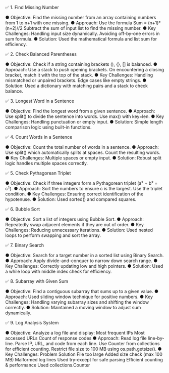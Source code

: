 ✅ 1. Find Missing Number

● Objective: Find the missing number from an array containing numbers from 1 to n+1 with one missing.
● Approach: Use the formula Sum = (n+1)*(n+2)//2 Subtract the sum of input list to find the missing number.
● Key Challenges: Handling input size dynamically. Avoiding off-by-one errors in sum formula.
● Solution: Used the mathematical formula and list sum for efficiency.

✅ 2. Check Balanced Parentheses

● Objective: Check if a string containing brackets (), {}, [] is balanced.
● Approach: Use a stack to push opening brackets. On encountering a closing bracket, match it with the top of the stack.
● Key Challenges: Handling mismatched or unpaired brackets. Edge cases like empty strings.
● Solution: Used a dictionary with matching pairs and a stack to check balance.

✅ 3. Longest Word in a Sentence

● Objective: Find the longest word from a given sentence.
● Approach: Use split() to divide the sentence into words. Use max() with key=len.
● Key Challenges: Handling punctuation or empty input.
● Solution: Simple length comparison logic using built-in functions.

✅ 4. Count Words in a Sentence

● Objective: Count the total number of words in a sentence.
● Approach: Use split() which automatically splits at spaces. Count the resulting words.
● Key Challenges: Multiple spaces or empty input.
● Solution: Robust split logic handles multiple spaces correctly.

✅ 5. Check Pythagorean Triplet

● Objective: Check if three integers form a Pythagorean triplet (a² + b² = c²).
● Approach: Sort the numbers to ensure c is the largest. Use the triplet condition.
● Key Challenges: Ensuring correct identification of the hypotenuse.
● Solution: Used sorted() and compared squares.

✅ 6. Bubble Sort

● Objective: Sort a list of integers using Bubble Sort.
● Approach: Repeatedly swap adjacent elements if they are out of order.
● Key Challenges: Reducing unnecessary iterations.
● Solution: Used nested loops to perform swapping and sort the array.

✅ 7. Binary Search

● Objective: Search for a target number in a sorted list using Binary Search.
● Approach: Apply divide-and-conquer to narrow down search range.
● Key Challenges: Correctly updating low and high pointers.
● Solution: Used a while loop with middle index check for efficiency.

✅ 8. Subarray with Given Sum

● Objective: Find a contiguous subarray that sums up to a given value.
● Approach: Used sliding window technique for positive numbers.
● Key Challenges: Handling varying subarray sizes and shifting the window correctly.
● Solution: Maintained a moving window to adjust sum dynamically.

✅ 9. Log Analysis System

● Objective: Analyze a log file and display: Most frequent IPs Most accessed URLs Count of response codes
● Approach: Read log file line-by-line. Parse IP, URL, and code from each line. Use Counter from collections for efficient counting. Restrict file size to 100 MB using os.path.getsize().
● Key Challenges: Problem Solution File too large Added size check (max 100 MB) Malformed log lines Used try-except for safe parsing Efficient counting & performance Used collections.Counter
